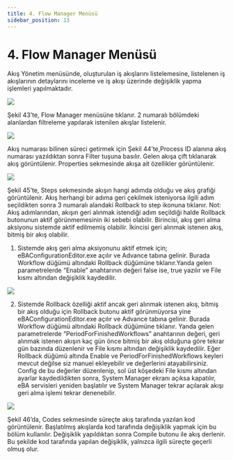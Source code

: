 ```yaml
---
title: 4. Flow Manager Menüsü
sidebar_position: 13
---
```


# 4. Flow Manager Menüsü

Akış Yönetim menüsünde, oluşturulan iş akışlarını listelemesine, listelenen iş akışlarının detaylarını inceleme ve iş akışı üzerinde değişiklik yapma işlemleri yapılmaktadır. 

![](https://docsbimser.blob.core.windows.net/imagecontainer/auto-upload897e65ea-bc15-4758-a12f-7c5a0f0a084b)

Şekil 43’te, Flow Manager menüsüne tıklanır. 2 numaralı bölümdeki alanlardan filtreleme yapılarak istenilen akışlar listelenir. 

![](https://docsbimser.blob.core.windows.net/imagecontainer/auto-uploaddb8f706c-84b1-48af-ace0-ada402488b74)

Akış numarası bilinen süreci getirmek için  Şekil 44’te,Process ID alanına akış numarası yazıldıktan sonra Filter tuşuna basılır. Gelen akışa çift tıklanarak akış görüntülenir. Properties sekmesinde akışa ait özellikler görüntülenir. 

![](https://docsbimser.blob.core.windows.net/imagecontainer/auto-upload9183d297-f2e6-42b7-aff7-da5828053f0d)

Şekil 45’te,  Steps sekmesinde akışın hangi adımda olduğu ve akış grafiği görüntülenir. Akış herhangi bir adıma geri çekilmek isteniyorsa ilgili adım seçildikten sonra 3 numaralı alandaki Rollback to step ikonuna tıklanır. 
Not:  Akış adımlarından, akışın geri alınmak istendiği adım seçildiği halde Rollback butonunun aktif görünmemesinin iki sebebi olabilir. Birincisi, akış geri alma aksiyonu sistemde aktif edilmemiş olabilir. İkincisi geri alınmak istenen akış, bitmiş bir akış olabilir.
1)	Sistemde akış geri alma aksiyonunu aktif etmek için; eBAConfigurationEditor.exe açılır ve Advance tabına gelinir. Burada Workflow düğümü altındaki Rollback düğümüne tıklanır.Yanda gelen parametrelerde “Enable” anahtarının değeri false ise, true yazılır ve File kısmı altından değişiklik kaydedilir.


![](https://docsbimser.blob.core.windows.net/imagecontainer/auto-upload2d7bf829-136f-4d78-99c6-3282f0129265)

2)	Sistemde Rollback özelliği aktif ancak geri alınmak istenen akış, bitmiş bir akış olduğu için Rollback butonu aktif görünmüyorsa yine eBAConfigurationEditor.exe açılır ve Advance tabına gelinir. Burada Workflow düğümü altındaki Rollback düğümüne tıklanır. Yanda gelen parametrelerde “PeriodForFinishedWorkflows” anahtarının değeri, geri alınmak istenen akışın kaç gün önce bitmiş bir akış olduğuna göre tekrar gün bazında düzenlenir ve File kısmı altından değişiklik kaydedilir.
Eğer Rollback düğümü altında Enable ve PeriodForFinishedWorkflows keyleri mevcut değilse siz manuel ekleyebilir ve değerlerini atayabilirsiniz.
Config de bu değerler düzenlenip, sol üst köşedeki File kısmı altından ayarlar kaydedildikten sonra, System Manager ekranı açıksa kapatılır, eBA servisleri yeniden başlatılır ve System Manager tekrar açılarak akışı geri alma işlemi tekrar denenebilir.


![](https://docsbimser.blob.core.windows.net/imagecontainer/auto-uploadb20a9979-d2b1-40f9-ada3-5097cd68c938)

Şekil 46’da, Codes sekmesinde süreçte akış tarafında yazılan kod görüntülenir. Başlatılmış akışlarda kod tarafında değişiklik yapmak için bu bölüm kullanılır. Değişiklik yapıldıktan sonra Compile butonu ile akış derlenir. Bu şekilde kod tarafında yapılan değişiklik, yalnızca ilgili süreçte geçerli olmuş olur.